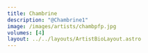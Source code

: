 ```yaml
---
title: Chambrine
description: "@Chambrine1"
image: /images/artists/chambpfp.jpg
volumes: [4]
layout: ../../layouts/ArtistBioLayout.astro
---
```

